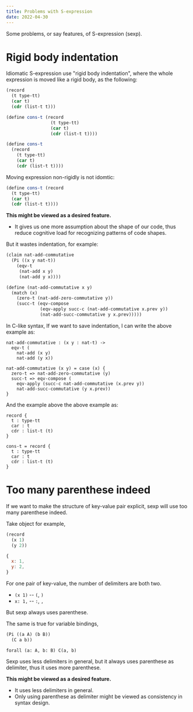```yaml
---
title: Problems with S-expression
date: 2022-04-30
---
```


Some problems, or say features, of S-expression (sexp).

# Rigid body indentation

Idiomatic S-expression use "rigid body indentation",
where the whole expression is moved like a rigid body,
as the following:

```scheme
(record
  (t type-tt)
  (car t)
  (cdr (list-t t)))

(define cons-t (record
                 (t type-tt)
                 (car t)
                 (cdr (list-t t))))

(define cons-t
  (record
    (t type-tt)
    (car t)
    (cdr (list-t t))))
```

Moving expression non-rigidly is not idomtic:

```scheme
(define cons-t (record
  (t type-tt)
  (car t)
  (cdr (list-t t))))
```

**This might be viewed as a desired feature.**

- It gives us one more assumption about the shape of our code,
  thus reduce cognitive load for recognizing patterns of code shapes.

But it wastes indentation, for example:

```scheme
(claim nat-add-commutative
  (Pi ((x y nat-t))
    (eqv-t
     (nat-add x y)
     (nat-add y x))))

(define (nat-add-commutative x y)
  (match (x)
    (zero-t (nat-add-zero-commutative y))
    (succ-t (eqv-compose
             (eqv-apply succ-c (nat-add-commutative x.prev y))
             (nat-add-succ-commutative y x.prev)))))
```

In C-like syntax, If we want to save indentation,
I can write the above example as:

```
nat-add-commutative : (x y : nat-t) ->
  eqv-t (
    nat-add (x y)
    nat-add (y x))

nat-add-commutative (x y) = case (x) {
  zero-t => nat-add-zero-commutative (y)
  succ-t => eqv-compose (
    eqv-apply (succ-c nat-add-commutative (x.prev y))
    nat-add-succ-commutative (y x.prev))
}
```

And the example above the above example as:

```
record {
  t : type-tt
  car : t
  cdr : list-t (t)
}

cons-t = record {
  t : type-tt
  car : t
  cdr : list-t (t)
}
```

# Too many parenthese indeed

If we want to make the structure of key-value pair explicit,
sexp will use too many parenthese indeed.

Take object for example,

```scheme
(record
  (x 1)
  (y 2))
```

```js
{
  x: 1,
  y: 2,
}
```

For one pair of key-value, the number of delimiters are both two.

- `(x 1)` -- `(`, `)`
- `x: 1,` -- `:`, `,`

But sexp always uses parenthese.

The same is true for variable bindings,

```scheme
(Pi ((a A) (b B))
  (C a b))
```

```cicada
forall (a: A, b: B) C(a, b)
```

Sexp uses less delimiters in general,
but it always uses parenthese as delimiter,
thus it uses more parenthese.

**This might be viewed as a desired feature.**

- It uses less delimiters in general.
- Only using parenthese as delimiter
  might be viewed as consistency in syntax design.
